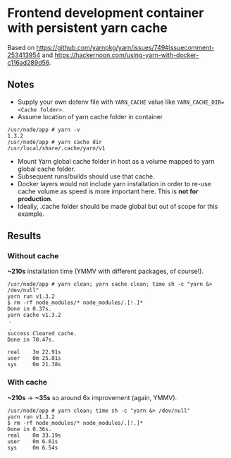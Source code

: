 # Frontend development container with persistent yarn cache

Based on https://github.com/yarnpkg/yarn/issues/749#issuecomment-253413954 and
https://hackernoon.com/using-yarn-with-docker-c116ad289d56.

## Notes

* Supply your own dotenv file with `YARN_CACHE` value like `YARN_CACHE_DIR=<Cache folder>`.
* Assume location of yarn cache folder in container

```
/usr/node/app # yarn -v
1.3.2
/usr/node/app # yarn cache dir
/usr/local/share/.cache/yarn/v1
```

* Mount Yarn global cache folder in host as a volume mapped to yarn global cache folder.
* Subsequent runs/builds should use that cache.
* Docker layers would not include yarn installation in order to re-use cache volume as speed is more
  important here. This is **not for production**.
* Ideally, .cache folder should be made global but out of scope for this example.

## Results

### Without cache

**~210s** installation time (YMMV with different packages, of course!).

```
/usr/node/app # yarn clean; yarn cache clean; time sh -c "yarn &> /dev/null"
yarn run v1.3.2
$ rm -rf node_modules/* node_modules/.[!.]*
Done in 0.37s.
yarn cache v1.3.2
⠠
⢀
success Cleared cache.
Done in 70.47s.

real    3m 22.91s
user    0m 25.01s
sys     0m 21.38s
```

### With cache

**~210s** -> **~35s** so around 6x improvement (again, YMMV).

```
/usr/node/app # yarn clean; time sh -c "yarn &> /dev/null"
yarn run v1.3.2
$ rm -rf node_modules/* node_modules/.[!.]*
Done in 0.36s.
real    0m 33.19s
user    0m 6.61s
sys     0m 6.54s
```
